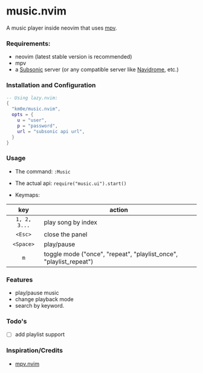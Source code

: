 # music.nvim

A music player inside neovim that uses [mpv](https://github.com/mpv-player/mpv).

### Requirements:

- neovim (latest stable version is recommended)
- mpv
- a [Subsonic](https://subsonic.org/) server (or any compatible server like [Navidrome](https://navidrome.org/), etc.)

### Installation and Configuration

```lua
-- Using lazy.nvim:
{
  "km0e/music.nvim",
  opts = {
    u = "user",
    p = "password",
    url = "subsonic api url",
  }
}
```

### Usage

- The command: `:Music`
- The actual api: `require("music.ui").start()`

- Keymaps:

|     key      | action                                                             |
| :----------: | ------------------------------------------------------------------ |
| `1, 2, 3...` | play song by index                                                 |
|   `<Esc>`    | close the panel                                                    |
|  `<Space>`   | play/pause                                                         |
|     `m`      | toggle mode ("once", "repeat", "playlist_once", "playlist_repeat") |

### Features

- play/pause music
- change playback mode
- search by keyword.

### Todo's

- [ ] add playlist support

### Inspiration/Credits

- [mpv.nvim](https://github.com/tamton-aquib/mpv.nvim)
